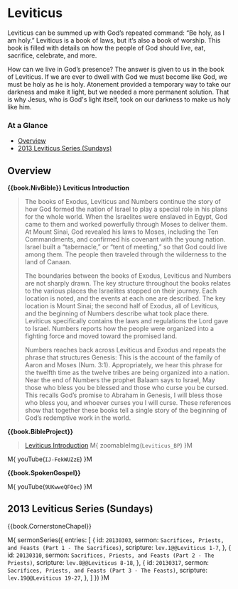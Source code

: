 # Leviticus

Leviticus can be summed up with God’s repeated command: “Be holy, as I
am holy.” Leviticus is a book of laws, but it’s also a book of
worship. This book is filled with details on how the people of God
should live, eat, sacrifice, celebrate, and more.

How can we live in God’s presence? The answer is given to us in the
book of Leviticus. If we are ever to dwell with God we must become
like God, we must be holy as he is holy. Atonement provided a
temporary way to take our darkness and make it light, but we needed a
more permanent solution. That is why Jesus, who is God's light itself,
took on our darkness to make us holy like him.

### At a Glance

- [Overview](#overview)
- [2013 Leviticus Series (Sundays)](#2013-leviticus-series-sundays)


## Overview

**{{book.NivBible}} Leviticus Introduction**

> The books of Exodus, Leviticus and Numbers continue the story of how
> God formed the nation of Israel to play a special role in his plans
> for the whole world. When the Israelites were enslaved in Egypt, God
> came to them and worked powerfully through Moses to deliver them. At
> Mount Sinai, God revealed his laws to Moses, including the Ten
> Commandments, and confirmed his covenant with the young nation. Israel
> built a “tabernacle,” or “tent of meeting,” so that God could live
> among them. The people then traveled through the wilderness to the
> land of Canaan.
> 
> The boundaries between the books of Exodus, Leviticus and Numbers are
> not sharply drawn. The key structure throughout the books relates to
> the various places the Israelites stopped on their journey. Each
> location is noted, and the events at each one are described. The key
> location is Mount Sinai; the second half of Exodus, all of Leviticus,
> and the beginning of Numbers describe what took place there. Leviticus
> specifically contains the laws and regulations the Lord gave to
> Israel. Numbers reports how the people were organized into a fighting
> force and moved toward the promised land.
> 
> Numbers reaches back across Leviticus and Exodus and repeats the
> phrase that structures Genesis: This is the account of the family of
> Aaron and Moses (Num. 3:1). Appropriately, we hear this phrase for the
> twelfth time as the twelve tribes are being organized into a
> nation. Near the end of Numbers the prophet Balaam says to Israel, May
> those who bless you be blessed and those who curse you be cursed. This
> recalls God’s promise to Abraham in Genesis, I will bless those who
> bless you, and whoever curses you I will curse. These references show
> that together these books tell a single story of the beginning of
> God’s redemptive work in the world.


**{{book.BibleProject}}**

> [Leviticus Introduction](https://bibleproject.com/explore/video/leviticus/)
M{ zoomableImg(`Leviticus_BP`) }M

M{ youTube(`IJ-FekWUZzE`) }M


**{{book.SpokenGospel}}**

M{ youTube(`9UKwweQFOec`) }M



## 2013 Leviticus Series (Sundays)

{{book.CornerstoneChapel}}

M{ sermonSeries({
  entries: [
    { id: `20130303`, sermon: `Sacrifices, Priests, and Feasts (Part 1 - The Sacrifices)`, scripture: `lev.1@@Leviticus 1-7`,    },
    { id: `20130310`, sermon: `Sacrifices, Priests, and Feasts (Part 2 - The Priests)`,    scripture: `lev.8@@Leviticus 8-18`,   },
    { id: `20130317`, sermon: `Sacrifices, Priests, and Feasts (Part 3 - The Feasts)`,     scripture: `lev.19@@Leviticus 19-27`, },
  ]
}) }M
